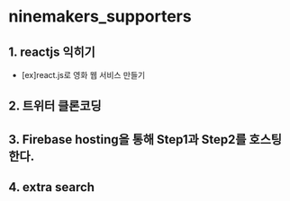 # ninemakers_supporters

## 1. reactjs 익히기
- [ex]react.js로 영화 웹 서비스 만들기


## 2. 트위터 클론코딩



## 3. Firebase hosting을 통해 Step1과 Step2를 호스팅한다.



## 4. extra search
